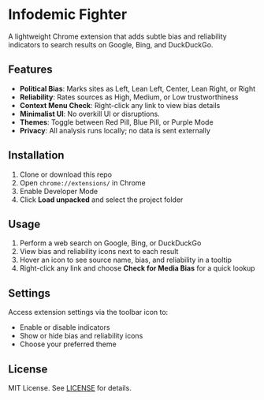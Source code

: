 # Infodemic Fighter

A lightweight Chrome extension that adds subtle bias and reliability indicators to search results on Google, Bing, and DuckDuckGo.

## Features
- **Political Bias**: Marks sites as Left, Lean Left, Center, Lean Right, or Right
- **Reliability**: Rates sources as High, Medium, or Low trustworthiness
- **Context Menu Check**: Right-click any link to view bias details
- **Minimalist UI**: No overkill UI or disruptions. 
- **Themes**: Toggle between Red Pill, Blue Pill, or Purple Mode
- **Privacy**: All analysis runs locally; no data is sent externally

## Installation
1. Clone or download this repo
2. Open `chrome://extensions/` in Chrome
3. Enable Developer Mode
4. Click **Load unpacked** and select the project folder

## Usage
1. Perform a web search on Google, Bing, or DuckDuckGo
2. View bias and reliability icons next to each result
3. Hover an icon to see source name, bias, and reliability in a tooltip
4. Right-click any link and choose **Check for Media Bias** for a quick lookup

## Settings
Access extension settings via the toolbar icon to:
- Enable or disable indicators
- Show or hide bias and reliability icons
- Choose your preferred theme

## License
MIT License. See [LICENSE](LICENSE) for details.